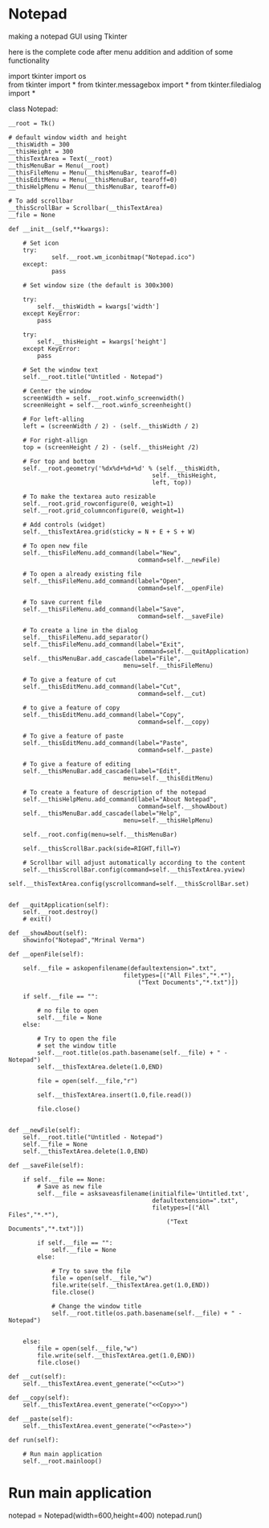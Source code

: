 # Notepad
making a notepad GUI using Tkinter

here is the complete code after menu addition and addition of some functionality

import tkinter
import os	 
from tkinter import *
from tkinter.messagebox import *
from tkinter.filedialog import *

class Notepad:

	__root = Tk()

	# default window width and height
	__thisWidth = 300
	__thisHeight = 300
	__thisTextArea = Text(__root)
	__thisMenuBar = Menu(__root)
	__thisFileMenu = Menu(__thisMenuBar, tearoff=0)
	__thisEditMenu = Menu(__thisMenuBar, tearoff=0)
	__thisHelpMenu = Menu(__thisMenuBar, tearoff=0)

	# To add scrollbar
	__thisScrollBar = Scrollbar(__thisTextArea)	 
	__file = None

	def __init__(self,**kwargs):

		# Set icon
		try:
				self.__root.wm_iconbitmap("Notepad.ico")
		except:
				pass

		# Set window size (the default is 300x300)

		try:
			self.__thisWidth = kwargs['width']
		except KeyError:
			pass

		try:
			self.__thisHeight = kwargs['height']
		except KeyError:
			pass

		# Set the window text
		self.__root.title("Untitled - Notepad")

		# Center the window
		screenWidth = self.__root.winfo_screenwidth()
		screenHeight = self.__root.winfo_screenheight()

		# For left-alling
		left = (screenWidth / 2) - (self.__thisWidth / 2)

		# For right-allign
		top = (screenHeight / 2) - (self.__thisHeight /2)

		# For top and bottom
		self.__root.geometry('%dx%d+%d+%d' % (self.__thisWidth,
											self.__thisHeight,
											left, top))

		# To make the textarea auto resizable
		self.__root.grid_rowconfigure(0, weight=1)
		self.__root.grid_columnconfigure(0, weight=1)

		# Add controls (widget)
		self.__thisTextArea.grid(sticky = N + E + S + W)

		# To open new file
		self.__thisFileMenu.add_command(label="New",
										command=self.__newFile)	 

		# To open a already existing file
		self.__thisFileMenu.add_command(label="Open",
										command=self.__openFile)

		# To save current file
		self.__thisFileMenu.add_command(label="Save",
										command=self.__saveFile)	 

		# To create a line in the dialog		 
		self.__thisFileMenu.add_separator()										 
		self.__thisFileMenu.add_command(label="Exit",
										command=self.__quitApplication)
		self.__thisMenuBar.add_cascade(label="File",
									menu=self.__thisFileMenu)	 

		# To give a feature of cut
		self.__thisEditMenu.add_command(label="Cut",
										command=self.__cut)			 

		# to give a feature of copy	 
		self.__thisEditMenu.add_command(label="Copy",
										command=self.__copy)		 

		# To give a feature of paste
		self.__thisEditMenu.add_command(label="Paste",
										command=self.__paste)		 

		# To give a feature of editing
		self.__thisMenuBar.add_cascade(label="Edit",
									menu=self.__thisEditMenu)	 

		# To create a feature of description of the notepad
		self.__thisHelpMenu.add_command(label="About Notepad",
										command=self.__showAbout)
		self.__thisMenuBar.add_cascade(label="Help",
									menu=self.__thisHelpMenu)

		self.__root.config(menu=self.__thisMenuBar)

		self.__thisScrollBar.pack(side=RIGHT,fill=Y)					 

		# Scrollbar will adjust automatically according to the content		 
		self.__thisScrollBar.config(command=self.__thisTextArea.yview)	 
		self.__thisTextArea.config(yscrollcommand=self.__thisScrollBar.set)


	def __quitApplication(self):
		self.__root.destroy()
		# exit()

	def __showAbout(self):
		showinfo("Notepad","Mrinal Verma")

	def __openFile(self):

		self.__file = askopenfilename(defaultextension=".txt",
									filetypes=[("All Files","*.*"),
										("Text Documents","*.txt")])

		if self.__file == "":

			# no file to open
			self.__file = None
		else:

			# Try to open the file
			# set the window title
			self.__root.title(os.path.basename(self.__file) + " - Notepad")
			self.__thisTextArea.delete(1.0,END)

			file = open(self.__file,"r")

			self.__thisTextArea.insert(1.0,file.read())

			file.close()


	def __newFile(self):
		self.__root.title("Untitled - Notepad")
		self.__file = None
		self.__thisTextArea.delete(1.0,END)

	def __saveFile(self):

		if self.__file == None:
			# Save as new file
			self.__file = asksaveasfilename(initialfile='Untitled.txt',
											defaultextension=".txt",
											filetypes=[("All Files","*.*"),
												("Text Documents","*.txt")])

			if self.__file == "":
				self.__file = None
			else:

				# Try to save the file
				file = open(self.__file,"w")
				file.write(self.__thisTextArea.get(1.0,END))
				file.close()

				# Change the window title
				self.__root.title(os.path.basename(self.__file) + " - Notepad")


		else:
			file = open(self.__file,"w")
			file.write(self.__thisTextArea.get(1.0,END))
			file.close()

	def __cut(self):
		self.__thisTextArea.event_generate("<<Cut>>")

	def __copy(self):
		self.__thisTextArea.event_generate("<<Copy>>")

	def __paste(self):
		self.__thisTextArea.event_generate("<<Paste>>")

	def run(self):

		# Run main application
		self.__root.mainloop()




# Run main application
notepad = Notepad(width=600,height=400)
notepad.run()
